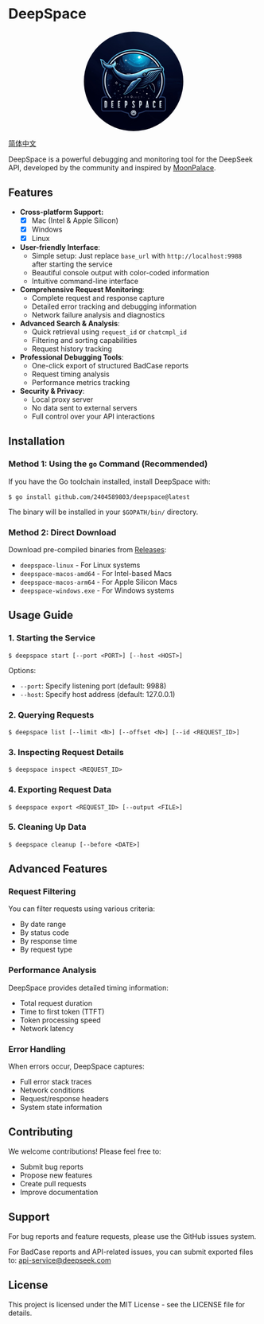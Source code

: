 # DeepSpace

<div align="center">
<div style="width: 200px; height: 200px; overflow: hidden; border-radius: 50%; margin: 0 auto;">
  <img src=assets/1.jpg width="200px"/>
</div>
</div>

[简体中文](README_cn.md)

DeepSpace is a powerful debugging and monitoring tool for the DeepSeek API, developed by the community and inspired by [MoonPalace](https://github.com/MoonshotAI/moonpalace?tab=readme-ov-file).

## Features

- **Cross-platform Support:**
  - [x] Mac (Intel & Apple Silicon)
  - [x] Windows
  - [x] Linux
- **User-friendly Interface**: 
  - Simple setup: Just replace `base_url` with `http://localhost:9988` after starting the service
  - Beautiful console output with color-coded information
  - Intuitive command-line interface
- **Comprehensive Request Monitoring**:
  - Complete request and response capture
  - Detailed error tracking and debugging information
  - Network failure analysis and diagnostics
- **Advanced Search & Analysis**:
  - Quick retrieval using `request_id` or `chatcmpl_id`
  - Filtering and sorting capabilities
  - Request history tracking
- **Professional Debugging Tools**:
  - One-click export of structured BadCase reports
  - Request timing analysis
  - Performance metrics tracking
- **Security & Privacy**:
  - Local proxy server
  - No data sent to external servers
  - Full control over your API interactions

## Installation

### Method 1: Using the `go` Command (Recommended)

If you have the Go toolchain installed, install DeepSpace with:

```shell
$ go install github.com/2404589803/deepspace@latest
```

The binary will be installed in your `$GOPATH/bin/` directory.

### Method 2: Direct Download

Download pre-compiled binaries from [Releases](https://github.com/2404589803/deepspace/releases):

- `deepspace-linux` - For Linux systems
- `deepspace-macos-amd64` - For Intel-based Macs
- `deepspace-macos-arm64` - For Apple Silicon Macs
- `deepspace-windows.exe` - For Windows systems

## Usage Guide

### 1. Starting the Service

```shell
$ deepspace start [--port <PORT>] [--host <HOST>]
```

Options:
- `--port`: Specify listening port (default: 9988)
- `--host`: Specify host address (default: 127.0.0.1)

### 2. Querying Requests

```shell
$ deepspace list [--limit <N>] [--offset <N>] [--id <REQUEST_ID>]
```

### 3. Inspecting Request Details

```shell
$ deepspace inspect <REQUEST_ID>
```

### 4. Exporting Request Data

```shell
$ deepspace export <REQUEST_ID> [--output <FILE>]
```

### 5. Cleaning Up Data

```shell
$ deepspace cleanup [--before <DATE>]
```

## Advanced Features

### Request Filtering

You can filter requests using various criteria:
- By date range
- By status code
- By response time
- By request type

### Performance Analysis

DeepSpace provides detailed timing information:
- Total request duration
- Time to first token (TTFT)
- Token processing speed
- Network latency

### Error Handling

When errors occur, DeepSpace captures:
- Full error stack traces
- Network conditions
- Request/response headers
- System state information

## Contributing

We welcome contributions! Please feel free to:
- Submit bug reports
- Propose new features
- Create pull requests
- Improve documentation

## Support

For bug reports and feature requests, please use the GitHub issues system.

For BadCase reports and API-related issues, you can submit exported files to:
[api-service@deepseek.com](mailto:api-service@deepseek.com)

## License

This project is licensed under the MIT License - see the LICENSE file for details.